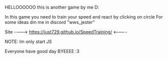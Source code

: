 HELLOOOOOO
this is another game by me D:

In this game you need to train your speed and react by clicking on circle
For some ideas dm me in discord "wws_jester"

Site ----> https://just729.github.io/SpeedTraining/ <----

NOTE: Im only start JS

Everyone have good day
BYEEEE :3
